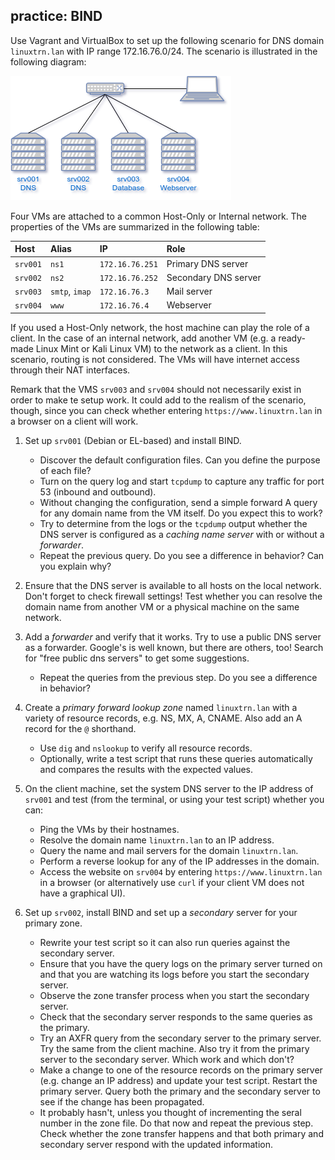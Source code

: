 ## practice: BIND

Use Vagrant and VirtualBox to set up the following scenario for DNS domain `linuxtrn.lan` with IP range 172.16.76.0/24. The scenario is illustrated in the following diagram:

![BIND practice lab](assets/dns_bind_lab_setup.png)

Four VMs are attached to a common Host-Only or Internal network. The properties of the VMs are summarized in the following table:

| Host     | Alias          | IP              | Role                 |
| :------- | :------------- | :-------------- | :------------------- |
| `srv001` | `ns1`          | `172.16.76.251` | Primary DNS server   |
| `srv002` | `ns2`          | `172.16.76.252` | Secondary DNS server |
| `srv003` | `smtp`, `imap` | `172.16.76.3`   | Mail server          |
| `srv004` | `www`          | `172.16.76.4`   | Webserver            |

If you used a Host-Only network, the host machine can play the role of a client. In the case of an internal network, add another VM (e.g. a ready-made Linux Mint or Kali Linux VM) to the network as a client. In this scenario, routing is not considered. The VMs will have internet access through their NAT interfaces.

Remark that the VMS `srv003` and `srv004` should not necessarily exist in order to make te setup work. It could add to the realism of the scenario, though, since you can check whether entering `https://www.linuxtrn.lan` in a browser on a client will work.

1. Set up `srv001` (Debian or EL-based) and install BIND.

    - Discover the default configuration files. Can you define the purpose of each file?
    - Turn on the query log and start `tcpdump` to capture any traffic for port 53 (inbound and outbound).
    - Without changing the configuration, send a simple forward A query for any domain name from the VM itself. Do you expect this to work?
    - Try to determine from the logs or the `tcpdump` output whether the DNS server is configured as a *caching name server* with or without a *forwarder*.
    - Repeat the previous query. Do you see a difference in behavior? Can you explain why?

2. Ensure that the DNS server is available to all hosts on the local network. Don't forget to check firewall settings! Test whether you can resolve the domain name from another VM or a physical machine on the same network.

3. Add a *forwarder* and verify that it works. Try to use a public DNS server as a forwarder. Google's is well known, but there are others, too! Search for "free public dns servers" to get some suggestions.

    - Repeat the queries from the previous step. Do you see a difference in behavior?

4. Create a *primary forward lookup zone* named `linuxtrn.lan` with a variety of resource records, e.g. NS, MX, A, CNAME. Also add an A record for the `@` shorthand.

   - Use `dig` and `nslookup` to verify all resource records.
   - Optionally, write a test script that runs these queries automatically and compares the results with the expected values.

5. On the client machine, set the system DNS server to the IP address of `srv001` and test (from the terminal, or using your test script) whether you can:

    - Ping the VMs by their hostnames.
    - Resolve the domain name `linuxtrn.lan` to an IP address.
    - Query the name and mail servers for the domain `linuxtrn.lan`.
    - Perform a reverse lookup for any of the IP addresses in the domain.
    - Access the website on `srv004` by entering `https://www.linuxtrn.lan` in a browser (or alternatively use `curl` if your client VM does not have a graphical UI).

6. Set up `srv002`, install BIND and set up a *secondary* server for your primary zone.

    - Rewrite your test script so it can also run queries against the secondary server.
    - Ensure that you have the query logs on the primary server turned on and that you are watching its logs before you start the secondary server.
    - Observe the zone transfer process when you start the secondary server.
    - Check that the secondary server responds to the same queries as the primary.
    - Try an AXFR query from the secondary server to the primary server. Try the same from the client machine. Also try it from the primary server to the secondary server. Which work and which don't?
    - Make a change to one of the resource records on the primary server (e.g. change an IP address) and update your test script. Restart the primary server. Query both the primary and the secondary server to see if the change has been propagated.
    - It probably hasn't, unless you thought of incrementing the seral number in the zone file. Do that now and repeat the previous step. Check whether the zone transfer happens and that both primary and secondary server respond with the updated information.

